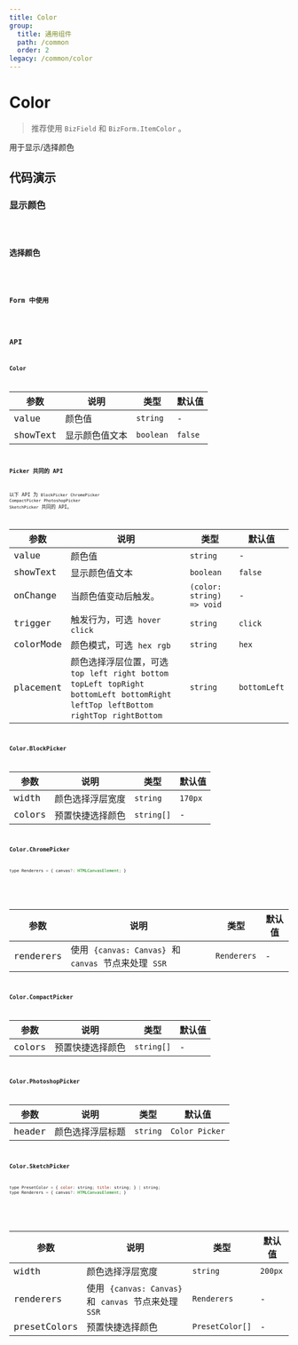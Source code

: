 ```yaml
---
title: Color
group:
  title: 通用组件
  path: /common
  order: 2
legacy: /common/color
---
```


# Color

> 推荐使用 `BizField` 和 `BizForm.ItemColor` 。

用于显示/选择颜色

## 代码演示

### 显示颜色

<code src="./demos/Demo1.tsx" />

### 选择颜色

<code src="./demos/Demo2.tsx" />

### Form 中使用

<code src="./demos/Demo3.tsx" />

## API

### Color

| 参数     | 说明                     | 类型      | 默认值  |
| -------- | ------------------------ | --------- | ------- |
| value    | 颜色值 | `string`  | -       |
| showText | 显示颜色值文本           | `boolean` | `false` |

### Picker 共同的 API

以下 API 为 `BlockPicker` `ChromePicker` `CompactPicker` `PhotoshopPicker` `SketchPicker` 共同的 API。

| 参数      | 说明      | 类型   | 默认值    |
| --------- | --------- | --------- | --------- |
| value     | 颜色值 | `string`  | - |
| showText  | 显示颜色值文本 | `boolean` | `false` |
| onChange  | 当颜色值变动后触发。 | `(color: string) => void` | - |
| trigger   | 触发行为，可选 `hover` `click` | `string` | `click` |
| colorMode | 颜色模式，可选 `hex` `rgb` | `string` | `hex` |
| placement | 颜色选择浮层位置，可选 `top` `left` `right` `bottom` `topLeft` `topRight` `bottomLeft` `bottomRight` `leftTop` `leftBottom` `rightTop` `rightBottom` | `string` | `bottomLeft` |

### Color.BlockPicker

| 参数   | 说明    | 类型            | 默认值  |
| ------ | ------ | --------------- | ------- |
| width  | 颜色选择浮层宽度 | `string`        | `170px` |
| colors | 预置快捷选择颜色 | `string[]` | -       |

### Color.ChromePicker

```javascript
type Renderers = { canvas?: HTMLCanvasElement; }
```

<br />

| 参数      | 说明                                                 | 类型     | 默认值 |
| --------- | ---------------------------------------------------- | -------- | ------ |
| renderers | 使用 `{canvas: Canvas}` 和 `canvas` 节点来处理 `SSR` | `Renderers` | -      |

### Color.CompactPicker

| 参数   | 说明    | 类型            | 默认值 |
| ------ | ------ | --------------- | ------ |
| colors | 预置快捷选择颜色 | `string[]` | -      |

### Color.PhotoshopPicker

| 参数   | 说明             | 类型     | 默认值         |
| ------ | ---------------- | -------- | -------------- |
| header | 颜色选择浮层标题 | `string` | `Color Picker` |

### Color.SketchPicker

```javascript
type PresetColor = { color: string; title: string; } | string;
type Renderers = { canvas?: HTMLCanvasElement; }
```

<br />

| 参数         | 说明                                                 | 类型                                    | 默认值  |
| ------------ | ---------------------------------------------------- | --------------------------------------- | ------- |
| width        | 颜色选择浮层宽度 | `string` | `200px` |
| renderers    | 使用 `{canvas: Canvas}` 和 `canvas` 节点来处理 `SSR` | `Renderers` | - |
| presetColors | 预置快捷选择颜色 | `PresetColor[]` | - |
